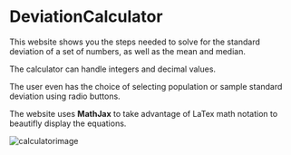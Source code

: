 # DeviationCalculator
This website shows you the steps needed to solve for the standard deviation of a set of numbers, as well as the mean and median.

The calculator can handle integers and decimal values.

The user even has the choice of selecting population or sample standard deviation using radio buttons.

The website uses **MathJax** to take advantage of LaTex math notation to beautifly display the equations. 


![calculatorimage](https://user-images.githubusercontent.com/51735830/231449308-24d5a3cb-fd93-4a1c-849a-e855772fee8f.png)
